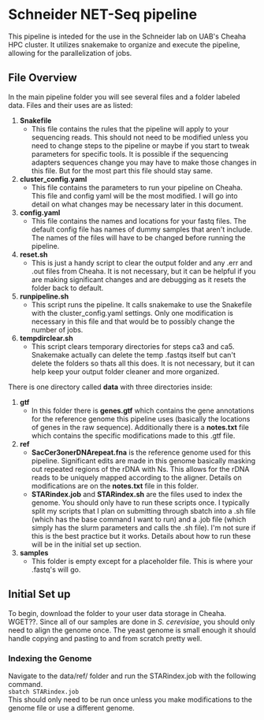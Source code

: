 
# Schneider NET-Seq pipeline

This pipeline is inteded for the use in the Schneider lab on UAB's Cheaha HPC 
cluster. It utilizes snakemake to organize and execute the pipeline, allowing 
for the parallelization of jobs.

## File Overview

In the main pipeline folder you will see several files and a folder labeled data.
Files and their uses are as listed:
1. **Snakefile**
    - This file contains the rules that the pipeline will apply to your
    sequencing reads. This should not need to be modified unless you need to change
    steps to the pipeline or maybe if you start to tweak parameters for specific tools.
    It is possible if the sequencing adapters sequences change you may have to
    make those changes in this file. But for the most part this file should stay
    same. 
2. **cluster_config.yaml**
    - This file contains the parameters to run your pipeline on Cheaha. This file
    and config yaml will be the most modified. I will go into detail on what changes
    may be necessary later in this document.
3. **config.yaml**
    - This file contains the names and locations for your fastq files. The default
    config file has names of dummy samples that aren't include. The names of the
    files will have to be changed before running the pipeline.
4. **reset.sh**
    - This is just a handy script to clear the output folder and any .err and 
    .out files from Cheaha. It is not necessary, but it can be helpful if you are
    making significant changes and are debugging as it resets the folder back to 
    default.
5. **runpipeline.sh**
    - This script runs the pipeline. It calls snakemake to use the Snakefile with
    the cluster_config.yaml settings. Only one modification is necessary in this 
    file and that would be to possibly change the number of jobs. 
6. **tempdirclear.sh**
    - This script clears temporary directories for steps ca3 and ca5. Snakemake 
    actually can delete the temp .fastqs itself but can't delete the folders so 
    thats all this does. It is not necessary, but it can help keep your output
    folder cleaner and more organized.

There is one directory called **data** with three directories inside:
1. **gtf**
    - In this folder there is **genes.gtf** which contains the gene annotations 
    for the reference genome this pipeline uses (basically the locations of genes
    in the raw sequence). Additionally there is a **notes.txt** file which contains
    the specific modifications made to this .gtf file.
2. **ref**
    - **SacCer3onerDNArepeat.fna** is the reference genome used for this pipeline.
    Significant edits are made in this genome basically masking out repeated regions
    of the rDNA with Ns. This allows for the rDNA reads to be uniquely mapped 
    according to the aligner. Details on modifications are on the **notes.txt** 
    file in this folder.
    - **STARindex.job** and **STARindex.sh** are the files used to index the 
    genome. You should only have to run these scripts once. I typically split my
    scripts that I plan on submitting through sbatch into a .sh file (which has 
    the base command I want to run) and a .job file (which simply has the slurm
    parameters and calls the .sh file). I'm not sure if this is the best practice
    but it works. Details about how to run these will be in the initial set up
    section.
3. **samples**
    - This folder is empty except for a placeholder file. This is where your 
    .fastq's will go.



## Initial Set up

To begin, download the folder to your user data storage in Cheaha. WGET??. Since
all of our samples are done in *S. cerevisiae*, you should only need to align the
genome once. The yeast genome is small enough it should handle copying and pasting
to and from scratch pretty well.

### Indexing the Genome

Navigate to the data/ref/ folder and run the STARindex.job with the following 
command.<br>
`sbatch STARindex.job` <br>
This should only need to be run once unless you make modifications to the genome 
file or use a different genome.